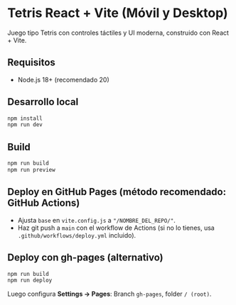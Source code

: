 # Tetris React + Vite (Móvil y Desktop)

Juego tipo Tetris con controles táctiles y UI moderna, construido con React + Vite.

## Requisitos
- Node.js 18+ (recomendado 20)

## Desarrollo local
```bash
npm install
npm run dev
```

## Build
```bash
npm run build
npm run preview
```

## Deploy en GitHub Pages (método recomendado: GitHub Actions)
- Ajusta `base` en `vite.config.js` a `"/NOMBRE_DEL_REPO/"`.
- Haz git push a `main` con el workflow de Actions (si no lo tienes, usa `.github/workflows/deploy.yml` incluido).

## Deploy con gh-pages (alternativo)
```bash
npm run build
npm run deploy
```
Luego configura **Settings → Pages**: Branch `gh-pages`, folder `/ (root)`.
